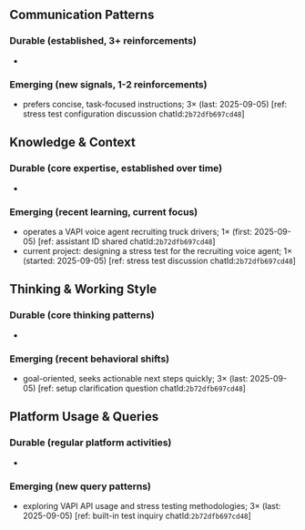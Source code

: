 ## Communication Patterns
### Durable (established, 3+ reinforcements)
-

### Emerging (new signals, 1-2 reinforcements)
- prefers concise, task-focused instructions; 3× (last: 2025-09-05) [ref: stress test configuration discussion chatId:`2b72dfb697cd48`]

## Knowledge & Context
### Durable (core expertise, established over time)
-

### Emerging (recent learning, current focus)
- operates a VAPI voice agent recruiting truck drivers; 1× (first: 2025-09-05) [ref: assistant ID shared chatId:`2b72dfb697cd48`]
- current project: designing a stress test for the recruiting voice agent; 1× (started: 2025-09-05) [ref: stress test discussion chatId:`2b72dfb697cd48`]

## Thinking & Working Style
### Durable (core thinking patterns)
-

### Emerging (recent behavioral shifts)
- goal-oriented, seeks actionable next steps quickly; 3× (last: 2025-09-05) [ref: setup clarification question chatId:`2b72dfb697cd48`]

## Platform Usage & Queries
### Durable (regular platform activities)
-

### Emerging (new query patterns)
- exploring VAPI API usage and stress testing methodologies; 3× (last: 2025-09-05) [ref: built-in test inquiry chatId:`2b72dfb697cd48`]